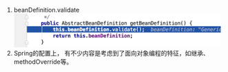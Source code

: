 1. beanDefinition.validate![](/assets/beanDefValidate.png)
2. Spring的配置上， 有不少内容是考虑到了面向对象编程的特征，如继承、methodOverride等。



